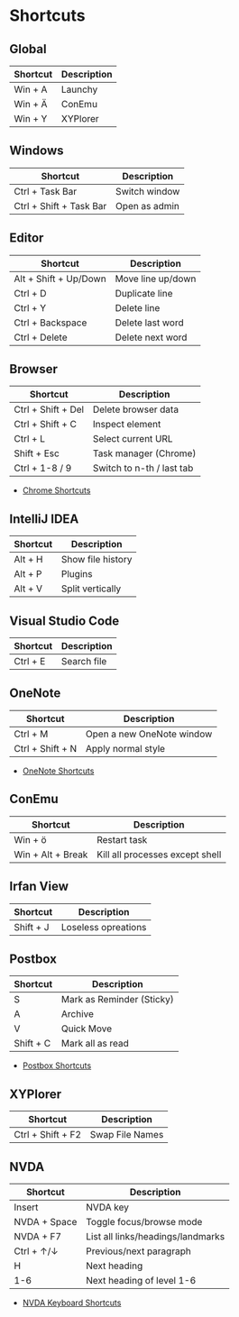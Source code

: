 # Shortcuts

## Global

| Shortcut              | Description            |
| --------------------- | ---------------------- |
| Win + A               | Launchy                |
| Win + Ä               | ConEmu                 |
| Win + Y               | XYPlorer               |

## Windows

| Shortcut                | Description            |
| ----------------------- | ---------------------- |
| Ctrl + Task Bar         | Switch window          |
| Ctrl + Shift + Task Bar | Open as admin          |

## Editor

| Shortcut              | Description            |
| --------------------- | ---------------------- |
| Alt + Shift + Up/Down | Move line up/down      |
| Ctrl + D              | Duplicate line         |
| Ctrl + Y              | Delete line            |
| Ctrl + Backspace      | Delete last word       |
| Ctrl + Delete         | Delete next word       |

## Browser

| Shortcut              | Description               |
| --------------------- | ------------------------- |
| Ctrl + Shift + Del    | Delete browser data       |
| Ctrl + Shift + C      | Inspect element           |
| Ctrl + L              | Select current URL        |
| Shift + Esc           | Task manager (Chrome)     |
| Ctrl + 1-8 / 9        | Switch to n-th / last tab |

 - [Chrome Shortcuts](https://support.google.com/chrome/answer/157179)

## IntelliJ IDEA

| Shortcut              | Description            |
| --------------------- | ---------------------- |
| Alt + H               | Show file history      |
| Alt + P               | Plugins                |
| Alt + V               | Split vertically       |

## Visual Studio Code

| Shortcut              | Description            |
| --------------------- | ---------------------- |
| Ctrl + E              | Search file            |

## OneNote

| Shortcut              | Description               |
| --------------------- | ------------------------- |
| Ctrl + M              | Open a new OneNote window |
| Ctrl + Shift + N      | Apply normal style        |

 - [OneNote Shortcuts](http://office.microsoft.com/en-us/onenote-help/keyboard-shortcuts-in-onenote-2013-HA102749248.aspx)

## ConEmu

| Shortcut              | Description                      |
| --------------------- | -------------------------------- |
| Win + ö               | Restart task                     |
| Win + Alt + Break     | Kill all processes except shell  |

## Irfan View

| Shortcut              | Description            |
| --------------------- | ---------------------- |
| Shift + J             | Loseless opreations    |

## Postbox

| Shortcut              | Description               |
| --------------------- | ------------------------- |
| S                     | Mark as Reminder (Sticky) |
| A                     | Archive                   |
| V                     | Quick Move                |
| Shift + C             | Mark all as read          |

 - [Postbox Shortcuts](http://support.postbox-inc.com/hc/en-us/articles/207223207-Postbox-Keyboard-Shortcuts)

## XYPlorer

| Shortcut              | Description               |
| --------------------- | ------------------------- |
| Ctrl + Shift + F2     | Swap File Names           |

## NVDA

| Shortcut              | Description                       |
| --------------------- | --------------------------------- |
| Insert                | NVDA key                          |
| NVDA + Space          | Toggle focus/browse mode          |
| NVDA + F7             | List all links/headings/landmarks |
| Ctrl + ↑/↓            | Previous/next paragraph           |
| H                     | Next heading                      |
| 1-6                   | Next heading of level 1-6         |

 - [NVDA Keyboard Shortcuts](https://dequeuniversity.com/screenreaders/nvda-keyboard-shortcuts)
